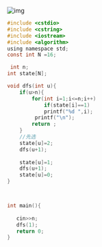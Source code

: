 



![img](file:///C:\Users\24\AppData\Roaming\Tencent\Users\1335734328\QQ\WinTemp\RichOle\YU[DB3WQKIQ6{{Z6}89YE}8.png)





```c
#include <cstdio>
#include <cstring>
#include <iostream>
#include <algorithm>
using namespace std;
const int N =16;

 int n;
int state[N];

void dfs(int u){
    if(u>n){
        for(int i=1;i<=n;i++)
            if(state[i]==1)
            printf("%d ",i);
         printf("\n");
        return ;
    }
    //先选
    state[u]=2;
    dfs(u+1);
   
    state[u]=1;
    dfs(u+1);
    state[u]=0;
}



int main(){
  
   cin>>n;
   dfs(1);
   return 0;
}
```

